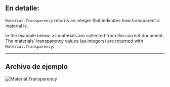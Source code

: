 ## En detalle:
`Material.Transparency` returns an integer that indicates how transparent a material is.

In the example below, all materials are collected from the current document. The materials' transparency values (as integers) are returned with `Material.Transparency`.
___
## Archivo de ejemplo

![Material.Transparency](./Revit.Elements.Material.Transparency_img.jpg)
